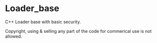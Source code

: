 # Loader_base
C++ Loader base with basic security.

Copyright, using & selling any part of the code for commerical use is not allowed.
